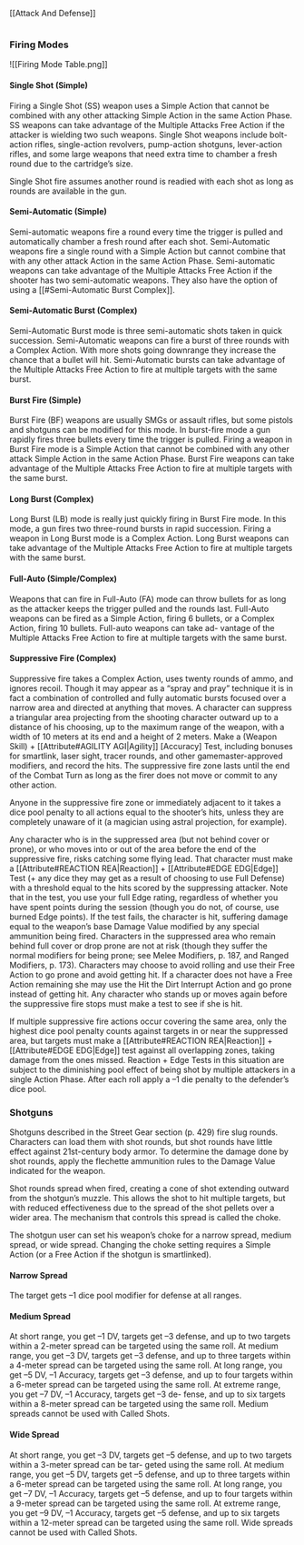 [[Attack And Defense]]
```toc
```
### Firing Modes
![[Firing Mode Table.png]]
#### Single Shot (Simple)
Firing a Single Shot (SS) weapon uses a Simple Action that cannot be combined with any other attacking Simple Action in the same Action Phase. SS weapons can take advantage of the Multiple Attacks Free Action if the attacker is wielding two such weapons. Single Shot weapons include bolt-action rifles, single-action revolvers, pump-action shotguns, lever-action rifles, and some large weapons that need extra time to chamber a fresh round due to the cartridge’s size.

Single Shot fire assumes another round is readied with each shot as long as rounds are available in the gun.

#### Semi-Automatic (Simple)
Semi-automatic weapons fire a round every time the trigger is pulled and automatically chamber a fresh round after each shot. Semi-Automatic weapons fire a single round with a Simple Action but cannot combine that with any other attack Action in the same Action Phase. Semi-automatic weapons can take advantage of the Multiple Attacks Free Action if the shooter has two semi-automatic weapons. They also have the option of using a [[#Semi-Automatic Burst Complex]].

#### Semi-Automatic Burst (Complex)
Semi-Automatic Burst mode is three semi-automatic shots taken in quick succession. Semi-Automatic weapons can fire a burst of three rounds with a Complex Action. With more shots going downrange they increase the chance that a bullet will hit. Semi-Automatic bursts can take advantage of the Multiple Attacks Free Action to fire at multiple targets with the same burst.

#### Burst Fire (Simple)
Burst Fire (BF) weapons are usually SMGs or assault rifles, but some pistols and shotguns can be modified for this mode. In burst-fire mode a gun rapidly fires three bullets every time the trigger is pulled. Firing a weapon in Burst Fire mode is a Simple Action that cannot be combined with any other attack Simple Action in the same Action Phase. Burst Fire weapons can take advantage of the Multiple Attacks Free Action to fire at multiple targets with the same burst.

#### Long Burst (Complex)
Long Burst (LB) mode is really just quickly firing in Burst Fire mode. In this mode, a gun fires two three-round bursts in rapid succession. Firing a weapon in Long Burst mode is a Complex Action. Long Burst weapons can take advantage of the Multiple Attacks Free Action to fire at multiple targets with the same burst.

#### Full-Auto (Simple/Complex)
Weapons that can fire in Full-Auto (FA) mode can throw bullets for as long as the attacker keeps the trigger pulled and the rounds last. Full-Auto weapons can be fired as a Simple Action, firing 6 bullets, or a Complex Action, firing 10 bullets. Full-auto weapons can take ad- vantage of the Multiple Attacks Free Action to fire at multiple targets with the same burst.

#### Suppressive Fire (Complex)
Suppressive fire takes a Complex Action, uses twenty rounds of ammo, and ignores recoil. Though it may appear as a “spray and pray” technique it is in fact a combination of controlled and fully automatic bursts focused over a narrow area and directed at anything that moves. A character can suppress a triangular area projecting from the shooting character outward up to a distance of his choosing, up to the maximum range of the weapon, with a width of 10 meters at its end and a height of 2 meters. Make a (Weapon Skill) + [[Attribute#AGILITY AGI|Agility]] [Accuracy] Test, including bonuses for smartlink, laser sight, tracer rounds, and other gamemaster-approved modifiers, and record the hits. The suppressive fire zone lasts until the end of the Combat Turn as long as the firer does not move or commit to any other action.

Anyone in the suppressive fire zone or immediately adjacent to it takes a dice pool penalty to all actions equal to the shooter’s hits, unless they are completely unaware of it (a magician using astral projection, for example).

Any character who is in the suppressed area (but not behind cover or prone), or who moves into or out of the area before the end of the suppressive fire, risks catching some flying lead. That character must make a [[Attribute#REACTION REA|Reaction]] + [[Attribute#EDGE EDG|Edge]] Test (+ any dice they may get as a result of choosing to use Full Defense) with a threshold equal to the hits scored by the suppressing attacker. Note that in the test, you use your full Edge rating, regardless of whether you have spent points during the session (though you do not, of course, use burned Edge points). If the test fails, the character is hit, suffering damage equal to the weapon’s base Damage Value modified by any special ammunition being fired. Characters in the suppressed area who remain behind full cover or drop prone are not at risk (though they suffer the normal modifiers for being prone; see Melee Modifiers, p. 187, and Ranged Modifiers, p. 173). Characters may choose to avoid rolling and use their Free Action to go prone and avoid getting hit. If a character does not have a Free Action remaining she may use the Hit the Dirt Interrupt Action and go prone instead of getting hit. Any character who stands up or moves again before the suppressive fire stops must make a test to see if she is hit.

If multiple suppressive fire actions occur covering the same area, only the highest dice pool penalty counts against targets in or near the suppressed area, but targets must make a [[Attribute#REACTION REA|Reaction]] + [[Attribute#EDGE EDG|Edge]] test against all overlapping zones, taking damage from the ones missed. Reaction + Edge Tests in this situation are subject to the diminishing pool effect of being shot by multiple attackers in a single Action Phase. After each roll apply a –1 die penalty to the defender’s dice pool.

### Shotguns
Shotguns described in the Street Gear section (p. 429) fire slug rounds. Characters can load them with shot rounds, but shot rounds have little effect against 21st-century body armor. To determine the damage done by shot rounds, apply the flechette ammunition rules to the Damage Value indicated for the weapon.

Shot rounds spread when fired, creating a cone of shot extending outward from the shotgun’s muzzle. This allows the shot to hit multiple targets, but with reduced effectiveness due to the spread of the shot pellets over a wider area. The mechanism that controls this spread is called the choke.

The shotgun user can set his weapon’s choke for a narrow spread, medium spread, or wide spread. Changing the choke setting requires a Simple Action (or a Free Action if the shotgun is smartlinked).

#### Narrow Spread
The target gets –1 dice pool modifier for defense at all ranges.

#### Medium Spread
At short range, you get –1 DV, targets get –3 defense, and up to two targets within a 2-meter spread can be targeted using the same roll. At medium range, you get –3 DV, targets get –3 defense, and up to three targets within a 4-meter spread can be targeted using the same roll. At long range, you get –5 DV, –1 Accuracy, targets get –3 defense, and up to four targets within a 6-meter spread can be targeted using the same roll. At extreme range, you get –7 DV, –1 Accuracy, targets get –3 de- fense, and up to six targets within a 8-meter spread can be targeted using the same roll. Medium spreads cannot be used with Called Shots.

#### Wide Spread
At short range, you get –3 DV, targets get –5 defense, and up to two targets within a 3-meter spread can be tar- geted using the same roll. At medium range, you get –5 DV, targets get –5 defense, and up to three targets within a 6-meter spread can be targeted using the same roll. At long range, you get –7 DV, –1 Accuracy, targets get –5 defense, and up to four targets within a 9-meter spread can be targeted using the same roll. At extreme range, you get –9 DV, –1 Accuracy, targets get –5 defense, and up to six targets within a 12-meter spread can be targeted using the same roll. Wide spreads cannot be used with Called Shots.